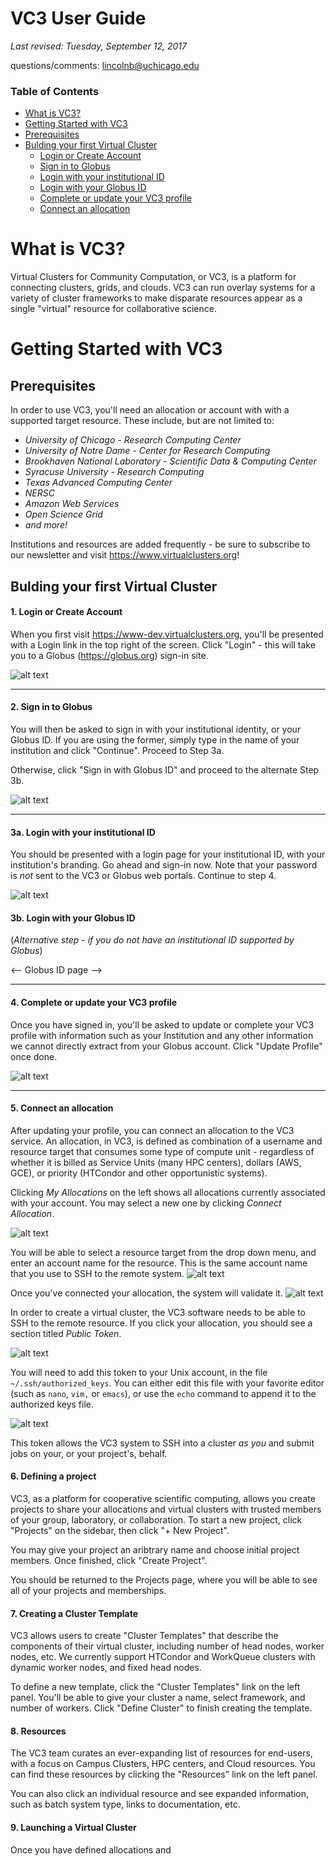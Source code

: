 VC3 User Guide
==============
_Last revised: Tuesday, September 12, 2017_

questions/comments: lincolnb@uchicago.edu

### Table of Contents 
- [What is VC3?](#what-is-vc3-)
- [Getting Started with VC3](#getting-started-with-vc3)
- [Prerequisites](#prerequisites)
- [Bulding your first Virtual Cluster](#bulding-your-first-virtual-cluster)
  * [Login or Create Account](#1-login-or-create-account)
  * [Sign in to Globus](#2-sign-in-to-globus)
  * [Login with your institutional ID](#3a-login-with-your-institutional-id)
  * [Login with your Globus ID](#3b-login-with-your-globus-id)
  * [Complete or update your VC3 profile](#4-complete-or-update-your-vc3-profile)
  * [Connect an allocation](#5-connect-an-allocation)

# What is VC3?
Virtual Clusters for Community Computation, or VC3, is a platform for connecting clusters, grids, and clouds. VC3 can run overlay systems for a variety of cluster frameworks to make disparate resources appear as a single "virtual" resource for collaborative science. 

# Getting Started with VC3
## Prerequisites
In order to use VC3, you'll need an allocation or account with with a supported target resource. These include, but are not limited to:
  * _University of Chicago - Research Computing Center_
  * _University of Notre Dame - Center for Research Computing_
  * _Brookhaven National Laboratory - Scientific Data & Computing Center_
  * _Syracuse University - Research Computing_
  * _Texas Advanced Computing Center_
  * _NERSC_
  * _Amazon Web Services_
  * _Open Science Grid_
  * *and more!*

Institutions and resources are added frequently - be sure to subscribe to our newsletter and visit https://www.virtualclusters.org!

## Bulding your first Virtual Cluster

#### 1. Login or Create Account
When you first visit https://www-dev.virtualclusters.org, you'll be presented with a Login link in the top right of the screen. Click "Login" - this will take you to a Globus (https://globus.org) sign-in site. 

![alt text](https://github.com/vc3-project/vc3-user-guide/blob/master/images/screenshot_272.png?raw=true "VC3 Main Page")

-----

#### 2. Sign in to Globus
You will then be asked to sign in with your institutional identity, or your Globus ID. If you are using the former, simply type in the name of your institution and click "Continue". Proceed to Step 3a.

Otherwise, click "Sign in with Globus ID" and proceed to the alternate Step 3b.

![alt text](https://github.com/vc3-project/vc3-user-guide/blob/master/images/screenshot_273.png?raw=true "Sign-in")

-----

#### 3a. Login with your institutional ID
You should be presented with a login page for your institutional ID, with your institution's branding. Go ahead and sign-in now. Note that your password is *not* sent to the VC3 or Globus web portals. Continue to step 4.

![alt text](https://github.com/vc3-project/vc3-user-guide/blob/master/images/screenshot_275.png?raw=true "University Shibboleth page")

#### 3b. Login with your Globus ID
(_Alternative step - if you do not have an institutional ID supported by Globus_) 

<-- Globus ID page -->


------


#### 4. Complete or update your VC3 profile
Once you have signed in, you'll be asked to update or complete your VC3 profile with information such as your Institution and any other information we cannot directly extract from your Globus account. Click "Update Profile" once done.

![alt text](https://github.com/vc3-project/vc3-user-guide/blob/master/images/screenshot_276.png?raw=true "Update profile")


-----


#### 5. Connect an allocation 
After updating your profile, you can connect an allocation to the VC3 service. An allocation, in VC3, is defined as combination of a username and resource target that consumes some type of compute unit - regardless of whether it is billed as Service Units (many HPC centers), dollars (AWS, GCE), or priority (HTCondor and other opportunistic systems). 

Clicking *My Allocations* on the left shows all allocations currently associated with your account. You may select a new one by clicking *Connect Allocation*.

![alt text](https://github.com/vc3-project/vc3-user-guide/blob/master/images/screenshot_277.png?raw=true "My allocations")

You will be able to select a resource target from the drop down menu, and enter an account name for the resource. This is the same account name that you use to SSH to the remote system.
![alt text](https://github.com/vc3-project/vc3-user-guide/blob/master/images/screenshot_278.png?raw=true "Connect allocations")

Once you've connected your allocation, the system will validate it. 
![alt text](https://github.com/vc3-project/vc3-user-guide/blob/master/images/screenshot_279.png?raw=true "List of allocations")

In order to create a virtual cluster, the VC3 software needs to be able to SSH to the remote resource. If you click your allocation, you should see a section titled *Public Token*.

![alt text](https://github.com/vc3-project/vc3-user-guide/blob/master/images/screenshot_281.png?raw=true "pubtoken")

You will need to add this token to your Unix account, in the file `~/.ssh/authorized_keys`. You can either edit this file with your favorite editor (such as `nano`, `vim,` or `emacs`), or use the `echo` command to append it to the authorized keys file.

![alt text](https://github.com/vc3-project/vc3-user-guide/blob/master/images/screenshot_282.png?raw=true "Adding to the remote resource")

This token allows the VC3 system to SSH into a cluster _as you_ and submit jobs on your, or your project's, behalf.

#### 6. Defining a project

VC3, as a platform for cooperative scientific computing, allows you create projects to share your allocations and virtual clusters with trusted members of your group, laboratory, or collaboration. To start a new project, click "Projects" on the sidebar,  then click "+ New Project". 

You may give your project an aribtrary name and choose initial project members. Once finished, click "Create Project".

You should be returned to the Projects page, where you will be able to see all of your projects and memberships. 

#### 7. Creating a Cluster Template
VC3 allows users to create "Cluster Templates" that describe the components of their virtual cluster, including number of head nodes, worker nodes, etc. We currently support HTCondor and WorkQueue clusters with dynamic worker nodes, and fixed head nodes.

To define a new template, click the "Cluster Templates" link on the left panel. You'll be able to give your cluster a name, select framework, and number of workers. Click "Define Cluster" to finish creating the template. 

#### 8. Resources

The VC3 team curates an ever-expanding list of resources for end-users, with a focus on Campus Clusters, HPC centers, and Cloud resources. You can find these resources by clicking the "Resources" link on the left panel. 

You can also click an individual resource and see expanded information, such as batch system type, links to documentation, etc. 


#### 9. Launching a Virtual Cluster

Once you have defined allocations and 
